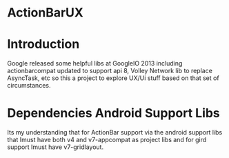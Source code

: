 ActionBarUX
===========

# Introduction

Google released some helpful libs at GoogleIO 2013 including 
actionbarcompat updated to support api 8, Volley Network lib 
to replace AsyncTask, etc so this a project to 
explore UX/Ui stuff based on that set of circumstances.


# Dependencies Android Support Libs

Its my understanding that for ActionBar support via the 
android support libs that Imust have both v4 and v7-appcompat
as project libs and for gird support Imust have v7-gridlayout.
